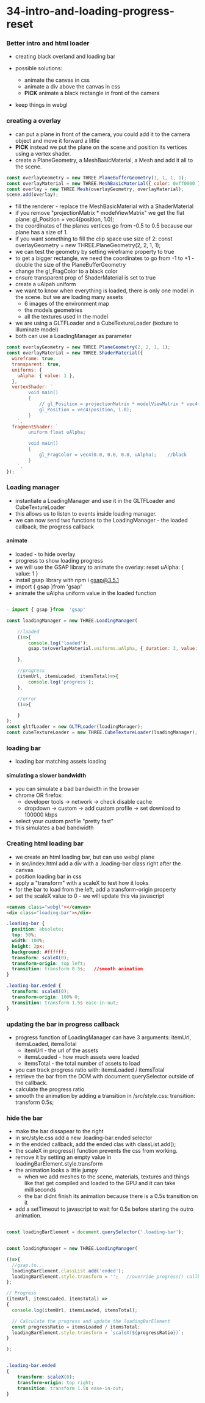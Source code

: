 # 34-intro-and-loading-progress-reset

### Better intro and html loader

- creating black overland and loading bar
- possible solutions:

  - animate the canvas in css
  - animate a div above the canvas in css
  - **PICK** animate a black rectangle in front of the camera

- keep things in webgl

### creating a overlay

- can put a plane in front of the camera, you could add it to the camera object and move it forward a little
- **PICK** instead we put the plane on the scene and position its vertices using a vertex shader.
- create a PlaneGeometry, a MeshBasicMaterial, a Mesh and add it all to the scene.

```js
const overlayGeometry = new THREE.PlaneBufferGeometry(1, 1, 1, 1);
const overlayMaterial = new THREE.MeshBasicMaterial({ color: 0xff0000 });
const overlay = new THREE.Mesh(overlayGeometry, overlayMaterial);
scene.add(overlay);
```

- fill the renderer - replace the MeshBasicMaterial with a ShaderMaterial
- if you remove "projectionMatrix \* modelViewMatrix" we get the flat plane: gl_Position = vec4(position, 1.0);
- the coordinates of the planes vertices go from -0.5 to 0.5 because our plane has a size of 1.
- if you want something to fill the clip space use size of 2: const overlayGeometry = new THREE.PlaneGeometry(2, 2, 1, 1);
- we can test the geometry by setting wireframe property to true
- to get a bigger rectangle, we need the coordinates to go from -1 to +1 - double the size of the PlaneBufferGeometry
- change the gl_FragColor to a black color
- ensure transparent prop of ShaderMaterial is set to true
- create a uAlpah uniform
- we want to know when everything is loaded, there is only one model in the scene. but we are loading many assets
  - 6 images of the environment map
  - the models geometries
  - all the textures used in the model
- we are using a GLTFLoader and a CubeTextureLoader (texture to illuminate model)
- both can use a LoadingManager as parameter

```js
const overlayGeometry = new THREE.PlaneGeometry(2, 2, 1, 1);
const overlayMaterial = new THREE.ShaderMaterial({
  wireframe: true,
  transparent: true,
  uniforms: {
    uAlpha: { value: 1 },
  },
  vertexShader: `
        void main()
        {
            // gl_Position = projectionMatrix * modelViewMatrix * vec4(position, 1.0);  //remove "projectionMatrix * modelViewMatrix" 
            gl_Position = vec4(position, 1.0);
        }
    `,
  fragmentShader: `
        uniform float uAlpha;

        void main()
        {
            gl_FragColor = vec4(0.0, 0.0, 0.0, uAlpha);    //black
        }
    `,
});
```

### Loading manager

- instantiate a LoadingManager and use it in the GLTFLoader and CubeTextureLoader
- this allows us to listen to events inside loading manager.
- we can now send two functions to the LoadingManager - the loaded callback, the progress callback

#### animate

- loaded - to hide overlay
- progress to show loading progress
- we will use the GSAP library to animate the overlay: reset uAlpha: { value: 1 }
- install gsap library with npm i gsap@3.5.1
- import { gsap }from 'gsap'
- animate the uAlpha uniform value in the loaded function

```js

- import { gsap }from  'gsap'

const loadingManager = new THREE.LoadingManager(

    //loaded
    ()=>{
        console.log('loaded');
        gsap.to(overlayMaterial.uniforms.uAlpha, { duration: 3, value: 0, delay: 1 })

    },

    //progress
    (itemUrl, itemsLoaded, itemsTotal)=>{
        console.log('progress');
    },

    //error
    ()=>{

    }
);
const gltfLoader = new GLTFLoader(loadingManager);
const cubeTextureLoader = new THREE.CubeTextureLoader(loadingManager);
```

### loading bar

- loading bar matching assets loading

#### simulating a slower bandwidth

- you can simulate a bad bandwidth in the browser
- chrome OR firefox:
  - developer tools -> network -> check disable cache
  - dropdown -> custom -> add custom profile -> set download to 100000 kbps
- select your custom profile "pretty fast"
- this simulates a bad bandwidth

### Creating html loading bar

- we create an html loading bar, but can use webgl plane
- in src/index.html add a div with a .loading-bar class right after the canvas
- position loading bar in css
- apply a "transform" with a scaleX to test how it looks
- for the bar to load from the left, add a transform-origin property
- set the scaleX value to 0 - we will update this via javascript

```html
<canvas class="webgl"></canvas>
<div class="loading-bar"></div>
```

```css
.loading-bar {
  position: absolute;
  top: 50%;
  width: 100%;
  height: 2px;
  background: #ffffff;
  transform: scaleX(0);
  transform-origin: top left;
  transition: transform 0.5s;   //smooth animation
}

.loading-bar.ended {
  transform: scaleX(0);
  transform-origin: 100% 0;
  transition: transform 1.5s ease-in-out;
}
```

### updating the bar in progress callback
- progress function of LoadingManager can have 3 arguments: itemUrl, itemsLoaded, itemsTotal
  - itemUrl - the url of the assets
  - itemsLoaded - how much assets were loaded
  - itemsTotal - the total number of assets to load
- you can track progress ratio with:     itemsLoaded / itemsTotal
- retrieve the bar from the DOM with document.querySelector outside of the callback.
- calculate the progress ratio
- smooth the animation by adding a transition in /src/style.css:   transition: transform 0.5s;

### hide the bar
- make the bar dissapear to the right
- in src/style.css add a new .loading-bar.ended selector
- in the endded callback, add the ended clas with classList.add();
- the scaleX in progress() function prevents the css from working.
- remove it by setting an empty value in loadingBarElement.style.transform
- the animation looks a little jumpy
  - when we add meshes to the scene, materials, textures and things like that get compiled and loaded to the GPU and it can take milliseconds
  - the bar didnt finish its animation because there is a 0.5s transition on it
- add a setTimeout to javascript to wait for 0.5s before starting the outro animation.

```js

const loadingBarElement = document.querySelector('.loading-bar');


const loadingManager = new THREE.LoadingManager(

()=>{
  //gsap.to...
  loadingBarElement.classList.add('ended');
  loadingBarElement.style.transform = '';   //override progress() callback scaleX
};

// Progress
(itemUrl, itemsLoaded, itemsTotal) =>
{
  console.log(itemUrl, itemsLoaded, itemsTotal);

  // Calculate the progress and update the loadingBarElement
  const progressRatio = itemsLoaded / itemsTotal;
  loadingBarElement.style.transform = `scaleX(${progressRatio})`;
}

);
```

```css

.loading-bar.ended
{
    transform: scaleX(0);
    transform-origin: top right;
    transition: transform 1.5s ease-in-out;
}
```